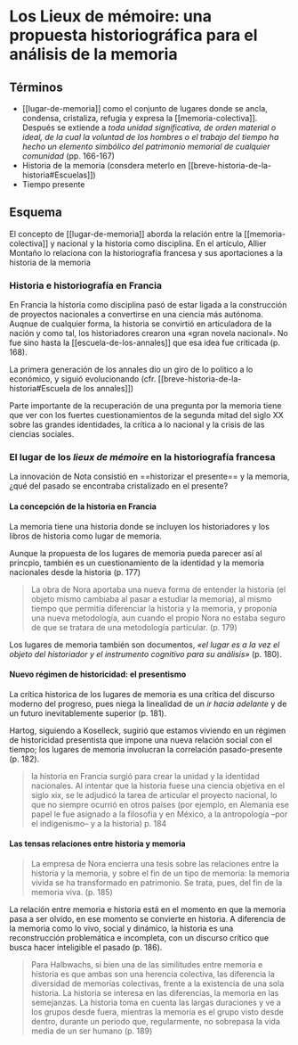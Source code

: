 # Los Lieux de mémoire: una propuesta historiográfica para el análisis de la memoria

## Términos
- [[lugar-de-memoria]] como el conjunto de lugares donde se ancla, condensa, cristaliza, refugia y expresa la [[memoria-colectiva]]. Después se extiende a *toda unidad significativa, de orden material o ideal, de la cual la voluntad de los hombres o el trabajo del tiempo ha hecho un elemento simbólico del patrimonio memorial de cualquier comunidad* (pp. 166-167)
- Historia de la memoria (consdera meterlo en [[breve-historia-de-la-historia#Escuelas]])
- Tiempo presente

## Esquema
El concepto de [[lugar-de-memoria]] aborda la relación entre la [[memoria-colectiva]] y nacional y la historia como disciplina. En el artículo, Allier Montaño lo relaciona con la historiografía francesa y sus aportaciones a la historia de la memoria

### Historia e historiografía en Francia
En Francia la historia como disciplina pasó de estar ligada a la construcción de proyectos nacionales a convertirse en una ciencia más autónoma. Auqnue de cualquier forma, la historia se convirtió en articuladora de la nación y como tal, los historiadores crearon una «gran novela nacional». No fue sino hasta la [[escuela-de-los-annales]] que esa idea fue criticada (p. 168).

La primera generación de los annales dio un giro de lo político a lo económico, y siguió evolucionando (cfr. [[breve-historia-de-la-historia#Escuela de los annales]])

Parte importante de la recuperación de una pregunta por la memoria tiene que ver con los fuertes cuestionamientos de la segunda mitad del siglo XX sobre las grandes identidades, la crítica a lo nacional y la crisis de las ciencias sociales.

### El lugar de los *lieux de mémoire* en la historiografía francesa
La innovación de Nota consistió en ==historizar el presente== y la memoria, ¿qué del pasado se encontraba cristalizado en el presente?

#### La concepción de la historia en Francia
La memoria tiene una historia donde se incluyen los historiadores y los libros de historia como lugar de memoria.

Aunque la propuesta de los lugares de memoria pueda parecer así al princpio, también es un cuestionamiento de la identidad y la memoria nacionales desde la historia (p. 177)

>La obra de Nora aportaba una nueva forma de entender la historia (el objeto mismo cambiaba al pasar a estudiar la memoria), al mismo tiempo que permitía diferenciar la historia y la memoria, y proponía una nueva metodología, aun cuando el propio Nora no estaba seguro de que se tratara de una metodología particular. (p. 179)

Los lugares de memoria también son documentos, *«el lugar es a la vez el objeto del historiador y el instrumento cognitivo para su análisis»* (p. 180).

#### Nuevo régimen de historicidad: el presentismo
La crítica historica de los lugares de memoria es una crítica del discurso moderno del progreso, pues niega la linealidad de un *ir hacia adelante* y de un futuro inevitablemente superior (p. 181).

Hartog, siguiendo a Koselleck, sugirió que estamos viviendo en un régimen de historicidad presentista que impone una nueva relación social con el tiempo; los lugares de memoria involucran la correlación pasado-presente (p. 182).

>la historia en Francia surgió para crear la unidad y la identidad nacionales. Al intentar que la historia fuese una ciencia objetiva en el siglo xix, se le adjudicó la tarea de articular el proyecto nacional, lo que no siempre ocurrió en otros países (por ejemplo, en Alemania ese papel le fue asignado a la filosofía y en México, a la antropología –por el indigenismo– y a la historia) p. 184

#### Las tensas relaciones entre historia y memoria
>La empresa de Nora encierra una tesis sobre las relaciones entre la historia y la memoria, y sobre el fin de un tipo de memoria: la memoria vivida se ha transformado en patrimonio. Se trata, pues, del fin de la memoria viva. (p. 185)

La relación entre memoria e historia está en el momento en que la memoria pasa a ser olvido, en ese momento se convierte en historia. A diferencia de la memoria como lo vivo, social y dinámico, la historia es una reconstrucción problemática e incompleta, con un discurso crítico que busca hacer inteligible el pasado (p. 186). 

>Para Halbwachs, si bien una de las similitudes entre memoria e historia es que ambas son una herencia colectiva, las diferencia la diversidad de memorias colectivas, frente a la existencia de una sola historia. La historia se interesa en las diferencias, la memoria en las semejanzas. La historia toma en cuenta las largas duraciones y ve a los grupos desde fuera, mientras la memoria es el grupo visto desde dentro, durante un periodo que, regularmente, no sobrepasa la vida media de un ser humano (p. 189)
